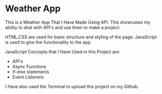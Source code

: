 # Weather App

This is a Weather App That I Have Made Using API.
This showcases my ability to deal with API's and use them to make a project.

HTML,CSS are used for basic structure and styling of the page.
JavaScript is used to give the functionality to the app.

JavaScript Concepts that I Have Used in this Project are:

- API's
- Async Functions
- If-else statements
- Event Listeners

I Have also used the Terminal to upload this project on my Github.
